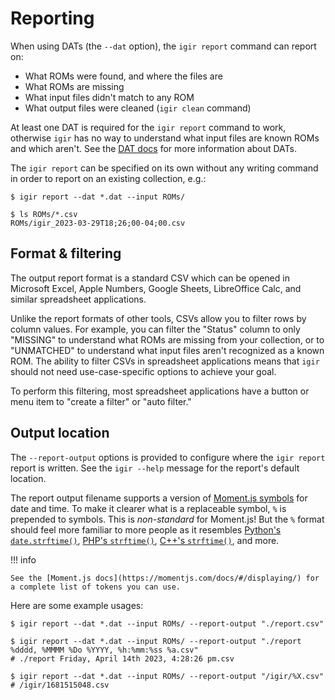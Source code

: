 # Reporting

When using DATs (the `--dat` option), the `igir report` command can report on:

- What ROMs were found, and where the files are
- What ROMs are missing
- What input files didn't match to any ROM
- What output files were cleaned (`igir clean` command)

At least one DAT is required for the `igir report` command to work, otherwise `igir` has no way to understand what input files are known ROMs and which aren't. See the [DAT docs](dats.md) for more information about DATs.

The `igir report` can be specified on its own without any writing command in order to report on an existing collection, e.g.:

```shell
$ igir report --dat *.dat --input ROMs/

$ ls ROMs/*.csv
ROMs/igir_2023-03-29T18;26;00-04;00.csv
```

## Format & filtering

The output report format is a standard CSV which can be opened in Microsoft Excel, Apple Numbers, Google Sheets, LibreOffice Calc, and similar spreadsheet applications.

Unlike the report formats of other tools, CSVs allow you to filter rows by column values. For example, you can filter the "Status" column to only "MISSING" to understand what ROMs are missing from your collection, or to "UNMATCHED" to understand what input files aren't recognized as a known ROM. The ability to filter CSVs in spreadsheet applications means that `igir` should not need use-case-specific options to achieve your goal.

To perform this filtering, most spreadsheet applications have a button or menu item to "create a filter" or "auto filter."

## Output location

The `--report-output` options is provided to configure where the `igir report` report is written. See the `igir --help` message for the report's default location.

The report output filename supports a version of [Moment.js symbols](https://momentjs.com/docs/#/displaying/) for date and time. To make it clearer what is a replaceable symbol, `%` is prepended to symbols. This is _non-standard_ for Moment.js! But the `%` format should feel more familiar to more people as it resembles [Python's `date.strftime()`](https://docs.python.org/3/library/datetime.html#datetime.date.strftime), [PHP's `strftime()`](https://www.php.net/manual/en/function.strftime.php), [C++'s `strftime()`](https://cplusplus.com/reference/ctime/strftime/), and more.

!!! info

    See the [Moment.js docs](https://momentjs.com/docs/#/displaying/) for a complete list of tokens you can use.

Here are some example usages:

```shell
$ igir report --dat *.dat --input ROMs/ --report-output "./report.csv"

$ igir report --dat *.dat --input ROMs/ --report-output "./report %dddd, %MMMM %Do %YYYY, %h:%mm:%ss %a.csv"
# ./report Friday, April 14th 2023, 4:28:26 pm.csv

$ igir report --dat *.dat --input ROMs/ --report-output "/igir/%X.csv"
# /igir/1681515048.csv
```
